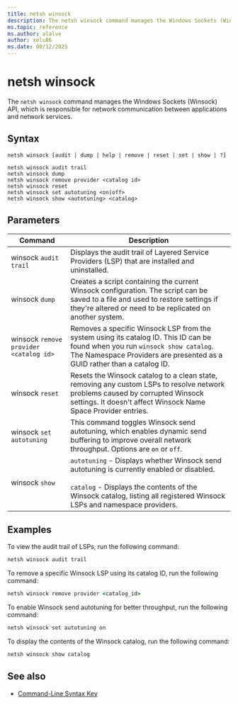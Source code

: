 ```yaml
---
title: netsh winsock
description: The netsh winsock command manages the Windows Sockets (Winsock) API network communication in Windows.
ms.topic: reference
ms.author: alalve
author: xelu86
ms.date: 08/12/2025
---
```


# netsh winsock

The `netsh winsock` command manages the Windows Sockets (Winsock) API, which is responsible for network communication between applications and network services.

## Syntax

```
netsh winsock [audit | dump | help | remove | reset | set | show | ?]
```

```
netsh winsock audit trail
netsh winsock dump
netsh winsock remove provider <catalog id>
netsh winsock reset
netsh winsock set autotuning <on|off>
netsh winsock show <autotuning> <catalog>
```

## Parameters

| Command | Description |
|--|--|
| winsock `audit trail` | Displays the audit trail of Layered Service Providers (LSP) that are installed and uninstalled. |
| winsock `dump` | Creates a script containing the current Winsock configuration. The script can be saved to a file and used to restore settings if they're altered or need to be replicated on another system. |
| winsock `remove provider` `<catalog id>` | Removes a specific Winsock LSP from the system using its catalog ID. This ID can be found when you run `winsock show catalog`. The Namespace Providers are presented as a GUID rather than a catalog ID. |
| winsock `reset` | Resets the Winsock catalog to a clean state, removing any custom LSPs to resolve network problems caused by corrupted Winsock settings. It doesn't affect Winsock Name Space Provider entries. |
| winsock `set autotuning` | This command toggles Winsock send autotuning, which enables dynamic send buffering to improve overall network throughput. Options are `on` or `off`. |
| winsock `show` | `autotuning` - Displays whether Winsock send autotuning is currently enabled or disabled. <br><br> `catalog` - Displays the contents of the Winsock catalog, listing all registered Winsock LSPs and namespace providers. |

## Examples

To view the audit trail of LSPs, run the following command:

```cmd
netsh winsock audit trail
```

To remove a specific Winsock LSP using its catalog ID, run the following command:

```cmd
netsh winsock remove provider <catalog_id>
```

To enable Winsock send autotuning for better throughput, run the following command:

```cmd
netsh winsock set autotuning on
```

To display the contents of the Winsock catalog, run the following command:

```cmd
netsh winsock show catalog
```

## See also

- [Command-Line Syntax Key](command-line-syntax-key.md)
